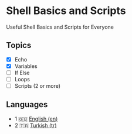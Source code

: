 # Shell Basics and Scripts

Useful Shell Basics and Scripts for Everyone

## Topics
- [x] Echo
- [x] Variables
- [ ] If Else
- [ ] Loops
- [ ] Scripts (2 or more)

## Languages
- 1 🇬🇧 [English (en)](https://github.com/mertssmnoglu/shell-practices/tree/master/en)
- 2 🇹🇷 [Turkish (tr)](https://github.com/mertssmnoglu/shell-practices/tree/master/tr)